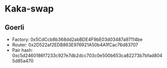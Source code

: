 # Kaka-swap

## Goerli

- Factory: 0x5CdCcb8b368dd2abBDE4F9bE03d03487a97114be
- Router: 0x2D522af2EDB863E976921A50b4A1fCac76d83707
- Pair hash: 0xc5d2460186f7233c927e7db2dcc703c0e500b653ca82273b7bfad8045d85a470
